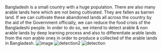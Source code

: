 

Bangladesh is a small country with a
huge population. There are also many
arable lands here which are not being
cultivated. They are fallen as barren
land. If we can cultivate these
abandoned lands all across the country
by the aid of the Government officially,
we can reduce the food crisis of the
Bangladeshi people. In order to do so,
we intend to detect arable & non arable
lands by deep learning process and
also to differentiate arable lands from
the non arable ones in order to produce
a collected of the arable lands in
Bangladesh.
 ![image](https://user-images.githubusercontent.com/33355278/152309143-068110fe-446b-4940-99af-9e6d320e72e4.png)
 ![detection2](https://github.com/sftSalman/Arable_land_and_nonarable_land_dectection_from_sataleite_images-/assets/33355278/b9e227fa-0b90-4839-a403-df6edecb89e4)
![detection](https://github.com/sftSalman/Arable_land_and_nonarable_land_dectection_from_sataleite_images-/assets/33355278/2b295cd7-ad35-4f60-852c-1f479d8ccdf4)


